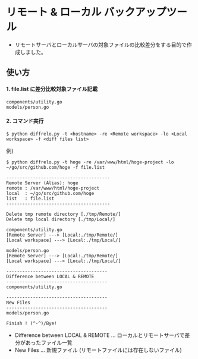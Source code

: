 # リモート & ローカル バックアップツール

- リモートサーバとローカルサーバの対象ファイルの比較差分をする目的で作成しました。

## 使い方

#### 1. file.list に差分比較対象ファイル記載

```
components/utility.go
models/person.go
```

#### 2. コマンド実行

```
$ python diffrelo.py -t <hostname> -re <Remote workspace> -lo <Local workspace> -f <diff files list>
```

例) 
```
$ python diffrelo.py -t hoge -re /var/www/html/hoge-project -lo ~/go/src/github.com/hoge -f file.list

---------------------------------------
Remote Server (Alias): hoge
remote : /var/www/html/hoge-project
local  : ~/go/src/github.com/hoge
list   : file.list
---------------------------------------

Delete tmp remote directory [./tmp/Remote/]
Delete tmp local directory [./tmp/Local/]

components/utility.go
[Remote Server] ---> [Local:./tmp/Remote/]
[Local workspace] ---> [Local:./tmp/Local/]

models/person.go
[Remote Server] ---> [Local:./tmp/Remote/]
[Local workspace] ---> [Local:./tmp/Local/]

--------------------------------------
Difference between LOCAL & REMOTE
--------------------------------------
components/utility.go

--------------------------------------
New Files
--------------------------------------
models/person.go

Finish ! (^-^)/Bye!
```

- Difference between LOCAL & REMOTE ... ローカルとリモートサーバで差分があったファイル一覧
- New Files ... 新規ファイル (リモートファイルには存在しないファイル)

